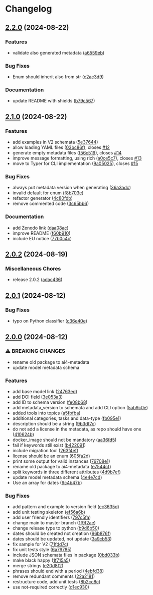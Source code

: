 # Changelog

## [2.2.0](https://github.com/ai4os/ai4-metadata/compare/v2.1.0...v2.2.0) (2024-08-22)


### Features

* validate also generated metadata ([a6559eb](https://github.com/ai4os/ai4-metadata/commit/a6559eb662c52a4e9597421367ce3d37a70bd033))


### Bug Fixes

* Enum should inherit also from str ([c2ac3d9](https://github.com/ai4os/ai4-metadata/commit/c2ac3d9641a781400aed1edcb6e43b269b90c802))


### Documentation

* update README with shields ([b79c567](https://github.com/ai4os/ai4-metadata/commit/b79c567bcabdcc0e7280e08d3b931a2cea47ac66))

## [2.1.0](https://github.com/ai4os/ai4-metadata/compare/v2.0.2...v2.1.0) (2024-08-22)


### Features

* add examples in V2 schemata ([5e37644](https://github.com/ai4os/ai4-metadata/commit/5e376448298f8369227a7e1ecfa7e4b8cad96499))
* allow loading YAML files ([03bc86f](https://github.com/ai4os/ai4-metadata/commit/03bc86f52b80d2862f9604688d51cf3f0b609dce)), closes [#12](https://github.com/ai4os/ai4-metadata/issues/12)
* generate empty metadata files ([f56c519](https://github.com/ai4os/ai4-metadata/commit/f56c5190dc34b2fa3f0180c2ad7d934e485dd907)), closes [#14](https://github.com/ai4os/ai4-metadata/issues/14)
* improve message formatting, using rich ([a0ce5c7](https://github.com/ai4os/ai4-metadata/commit/a0ce5c74105bcac8c867cce88652c1ab190464e1)), closes [#13](https://github.com/ai4os/ai4-metadata/issues/13)
* move to Typer for CLI implementation ([9a05025](https://github.com/ai4os/ai4-metadata/commit/9a05025b512322f4236aea708c73d176377a8de5)), closes [#15](https://github.com/ai4os/ai4-metadata/issues/15)


### Bug Fixes

* always put metadata version when generating ([36a3adc](https://github.com/ai4os/ai4-metadata/commit/36a3adcee76dd047b81fa1252a9bfe6059ed6480))
* invalid default for enum ([f8b703e](https://github.com/ai4os/ai4-metadata/commit/f8b703ecf7ef816e1b46a0c65264c480c0553ba2))
* refactor generator ([4c80fdb](https://github.com/ai4os/ai4-metadata/commit/4c80fdb52e7bcf0ed1193c83eab8b757cf639915))
* remove commented code ([3c65bb6](https://github.com/ai4os/ai4-metadata/commit/3c65bb693e78957270384b8ec6c18bf91f1c8376))


### Documentation

* add Zenodo link ([daa08ac](https://github.com/ai4os/ai4-metadata/commit/daa08ace7468463b849d413416978d33978c1241))
* improve README ([f60b910](https://github.com/ai4os/ai4-metadata/commit/f60b910942937f446357d78959d46e70e7fc4829))
* include EU notice ([77b0c4c](https://github.com/ai4os/ai4-metadata/commit/77b0c4cf9e950ee26e1fb1b410a31e58c20c2c31))

## [2.0.2](https://github.com/ai4os/ai4-metadata/compare/v2.0.1...v2.0.2) (2024-08-19)


### Miscellaneous Chores

* release 2.0.2 ([adac436](https://github.com/ai4os/ai4-metadata/commit/adac43662dc911874707e16840d65222d3438ac1))

## [2.0.1](https://github.com/ai4os/ai4-metadata/compare/v2.0.0...v2.0.1) (2024-08-12)


### Bug Fixes

* typo on Python classifier ([c36e40e](https://github.com/ai4os/ai4-metadata/commit/c36e40efa83cbb6055225cb2cdefade94c1ee6c3))

## [2.0.0](https://github.com/ai4os/ai4-metadata/compare/1.0.0...v2.0.0) (2024-08-12)


### ⚠ BREAKING CHANGES

* rename old package to ai4-metadata
* update model metadata schema

### Features

* add base model link ([24763ed](https://github.com/ai4os/ai4-metadata/commit/24763ed031d5c1f84c689e02062d6c09d01d3f83))
* add DOI field ([3e053a3](https://github.com/ai4os/ai4-metadata/commit/3e053a34a1330cfa1d04647716e0a54bf40ff153))
* add ID to schema version ([fe08b68](https://github.com/ai4os/ai4-metadata/commit/fe08b68101a5bf8f8f00aa9ec66a4a6c1cf1d19e))
* add metadata_version to schemata and add CLI option ([5ab9c0e](https://github.com/ai4os/ai4-metadata/commit/5ab9c0e6b0f9cd7710094e4d14850d59c13d8bd5))
* added tools into topics ([a5fbfba](https://github.com/ai4os/ai4-metadata/commit/a5fbfbadffdb31035d839b944c470081794d2d2b))
* additional categories, tasks and data-type ([fb095e1](https://github.com/ai4os/ai4-metadata/commit/fb095e1fa24fa699dced7752dac8f4cbf5033edb))
* description should be a string ([9b3df7c](https://github.com/ai4os/ai4-metadata/commit/9b3df7c5d5d601b2a3323280c8dc45d2d4dea02c))
* do not add a license in the metadata, as repo should have one ([410624b](https://github.com/ai4os/ai4-metadata/commit/410624b5c262c9de6a27c550b7a15de7a8c8da6c))
* docker_image should not be mandatory ([aa36fd5](https://github.com/ai4os/ai4-metadata/commit/aa36fd5e43f9df5ed32859184efe93435896a059))
* fail if keywords still exist ([b422091](https://github.com/ai4os/ai4-metadata/commit/b422091335ef75b28beef1c97bcbab4361b86cca))
* include migration tool ([263f4ef](https://github.com/ai4os/ai4-metadata/commit/263f4ef7577eb81ee20f1ac64d759c5f4a1d8916))
* license should be an enum ([605fa2d](https://github.com/ai4os/ai4-metadata/commit/605fa2d1b0e4577bf11997f195531ec3b5dd2abc))
* print some output for valid instances ([79708e1](https://github.com/ai4os/ai4-metadata/commit/79708e1008e120d7df2349e799bb6c80040d298c))
* rename old package to ai4-metadata ([e7544cf](https://github.com/ai4os/ai4-metadata/commit/e7544cf90590facd819b49bf3ae8dd6bc01d82fe))
* split keywords in three different attributes ([4d9b7ef](https://github.com/ai4os/ai4-metadata/commit/4d9b7ef847813d4178223f500c9eb9223cba3041))
* update model metadata schema ([4e4e7cd](https://github.com/ai4os/ai4-metadata/commit/4e4e7cd050ad23aa2a06cd4c0ddeb99e304c6e96))
* Use an array for dates ([9c4b47b](https://github.com/ai4os/ai4-metadata/commit/9c4b47b1b194e2baab2c0fe554964919b1d9608c))


### Bug Fixes

* add pattern and example to version field ([ec3635d](https://github.com/ai4os/ai4-metadata/commit/ec3635d8102950f6d4b7d9af61d89fe3db18033e))
* add unit testing skeleton ([ef56a6b](https://github.com/ai4os/ai4-metadata/commit/ef56a6bb29882dc9adc44e9b7525c840d0ac88a4))
* add user friendly identifiers ([797c5fa](https://github.com/ai4os/ai4-metadata/commit/797c5fa689b241b3c3ea6d7252e5e055dafcd549))
* change main to master branch ([1f9f2ae](https://github.com/ai4os/ai4-metadata/commit/1f9f2aee7a0276bc8304940d89def538395122cd))
* change release type to python ([b9d6b50](https://github.com/ai4os/ai4-metadata/commit/b9d6b5007989f1680dcdf1ded9c05e9549849717))
* dates should be created not creation ([96b876f](https://github.com/ai4os/ai4-metadata/commit/96b876f2bc2793984268163bb9130eec4d73e78f))
* dates should be updated, not update ([3a9cb53](https://github.com/ai4os/ai4-metadata/commit/3a9cb5391506a364a77d126120171e6c1b7c04e0))
* fix sample for V2 ([71fdd7c](https://github.com/ai4os/ai4-metadata/commit/71fdd7c5db72916b80393e07e4eb1dd5b3996dce))
* fix unit tests style ([6a79785](https://github.com/ai4os/ai4-metadata/commit/6a79785fc06c60f155fc3257c793a08056ba79ce))
* include JSON schemata files in package ([0bd033b](https://github.com/ai4os/ai4-metadata/commit/0bd033bc2522fc74dc0eba4de4ab6856c1dce5e5))
* make black happy ([1f715a5](https://github.com/ai4os/ai4-metadata/commit/1f715a58482b8559114c89869f383be11597e04b))
* merge strings ([e20d8f2](https://github.com/ai4os/ai4-metadata/commit/e20d8f202d719eacd518389118fd00ea9db02e44))
* phrases should end with a period ([4ebfd38](https://github.com/ai4os/ai4-metadata/commit/4ebfd387f4d7a75f1d52688299eca3b556a4efbd))
* remove redundant comments ([22a2181](https://github.com/ai4os/ai4-metadata/commit/22a21816be4a73ac7c7f392ebb53e6625ad2e957))
* restructure code, add unit tests ([8b2cc8c](https://github.com/ai4os/ai4-metadata/commit/8b2cc8ca87abfa36a17f6b2c3ab8297d37f34927))
* use not-required correctly ([d1ec930](https://github.com/ai4os/ai4-metadata/commit/d1ec93001eb410366bb767ebdd47699d051b3f17))
